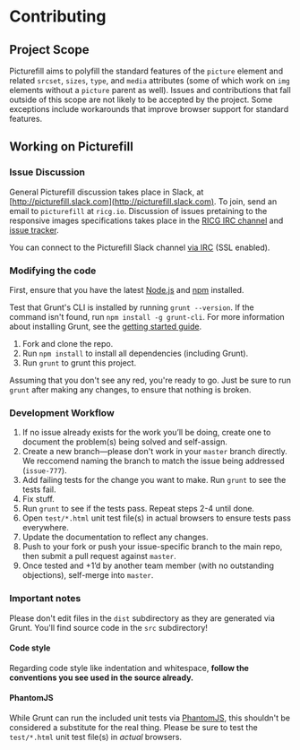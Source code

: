 # Contributing

## Project Scope
Picturefill aims to polyfill the standard features of the `picture` element and related `srcset`, `sizes`, `type`, and `media` attributes (some of which work on `img` elements without a `picture` parent as well). Issues and contributions that fall outside of this scope are not likely to be accepted by the project. Some exceptions include workarounds that improve browser support for standard features.

## Working on Picturefill

### Issue Discussion

General Picturefill discussion takes place in Slack, at [http://picturefill.slack.com](http://picturefill.slack.com). To join, send an email to `picturefill` at `ricg.io`. Discussion of issues pretaining to the responsive images specifications takes place in the [RICG IRC channel](irc://irc.w3.org:6665/#respimg) and [issue tracker](https://github.com/responsiveimagescg/picture-element/issues/).

You can connect to the Picturefill Slack channel [via IRC](https://slack.zendesk.com/hc/en-us/articles/201727913-Connecting-to-Slack-over-IRC-and-XMPP) (SSL enabled).

### Modifying the code
First, ensure that you have the latest [Node.js](http://nodejs.org/) and [npm](http://npmjs.org/) installed.

Test that Grunt's CLI is installed by running `grunt --version`.  If the command isn't found, run `npm install -g grunt-cli`.  For more information about installing Grunt, see the [getting started guide](http://gruntjs.com/getting-started).

1. Fork and clone the repo.
1. Run `npm install` to install all dependencies (including Grunt).
1. Run `grunt` to grunt this project.

Assuming that you don't see any red, you're ready to go. Just be sure to run `grunt` after making any changes, to ensure that nothing is broken.

### Development Workflow

1. If no issue already exists for the work you’ll be doing, create one to document the problem(s) being solved and self-assign.
1. Create a new branch—please don't work in your `master` branch directly. We reccomend naming the branch to match the issue being addressed (`issue-777`).
1. Add failing tests for the change you want to make. Run `grunt` to see the tests fail.
1. Fix stuff.
1. Run `grunt` to see if the tests pass. Repeat steps 2-4 until done.
1. Open `test/*.html` unit test file(s) in actual browsers to ensure tests pass everywhere.
1. Update the documentation to reflect any changes.
1. Push to your fork or push your issue-specific branch to the main repo, then submit a pull request against `master`.
1. Once tested and +1’d by another team member (with no outstanding objections), self-merge into `master`.

### Important notes

Please don't edit files in the `dist` subdirectory as they are generated via Grunt. You'll find source code in the `src` subdirectory!

#### Code style
Regarding code style like indentation and whitespace, **follow the conventions you see used in the source already.**

#### PhantomJS
While Grunt can run the included unit tests via [PhantomJS](http://phantomjs.org/), this shouldn't be considered a substitute for the real thing. Please be sure to test the `test/*.html` unit test file(s) in _actual_ browsers.

